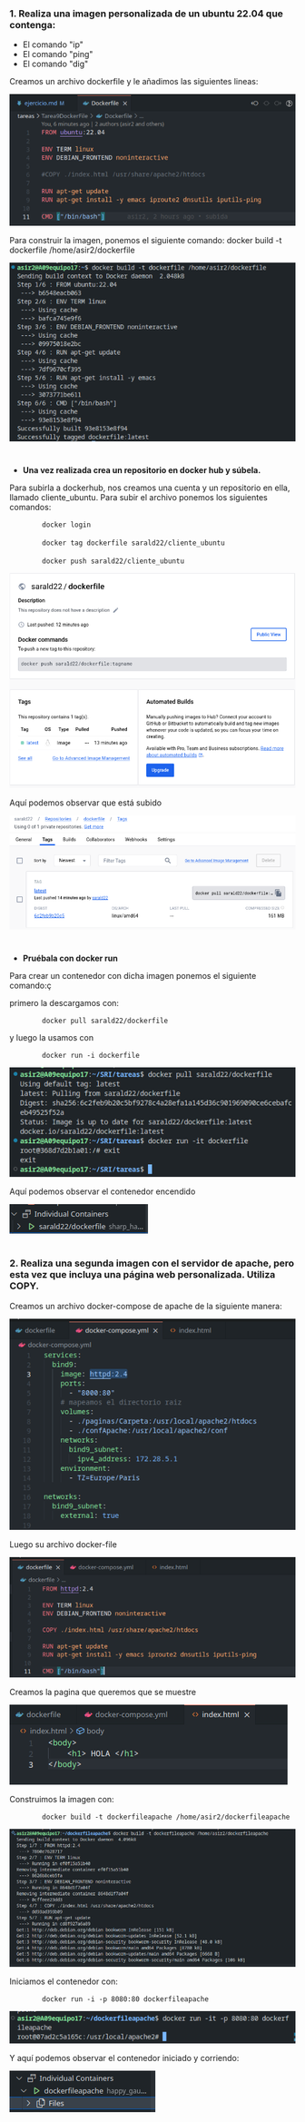 

### 1. Realiza una imagen personalizada de un ubuntu 22.04 que contenga:
- El comando "ip"
- El comando "ping"
- El comando "dig"

Creamos un archivo dockerfile y le añadimos las siguientes lineas:

![dockerfile](https://github.com/sarald22/SRI/blob/main/tareas/Tarea9DockerFile/imagenes/dockerfile.png)


Para construir la imagen, ponemos el siguiente comando:
            docker build -t dockerfile /home/asir2/dockerfile

![dockerfilecreandose](https://github.com/sarald22/SRI/blob/main/tareas/Tarea9DockerFile/imagenes/dockerfilecreandose.png)



#

- **Una vez realizada crea un repositorio en docker hub y súbela.**

Para subirla a dockerhub, nos creamos una cuenta y un repositorio en ella, llamado cliente_ubuntu. Para subir el archivo ponemos los siguientes comandos:

            docker login

            docker tag dockerfile sarald22/cliente_ubuntu

            docker push sarald22/cliente_ubuntu


![dockerhub](https://github.com/sarald22/SRI/blob/main/tareas/Tarea9DockerFile/imagenes/dockerhub.png)

Aquí podemos observar que está subido

![dockerhub2](https://github.com/sarald22/SRI/blob/main/tareas/Tarea9DockerFile/imagenes/dockerhub2.png)



#
- **Pruébala con docker run**

Para crear un contenedor con dicha imagen ponemos el siguiente comando:ç

primero la descargamos con:

            docker pull sarald22/dockerfile

y luego la usamos con

            docker run -i dockerfile


![dockerrun](https://github.com/sarald22/SRI/blob/main/tareas/Tarea9DockerFile/imagenes/dockerrun.png)


Aquí podemos observar el contenedor encendido

![contenedor](https://github.com/sarald22/SRI/blob/main/tareas/Tarea9DockerFile/imagenes/contenedor.png)


#
#
### 2. Realiza una segunda imagen con el servidor de apache, pero esta vez que incluya una página web personalizada. Utiliza COPY.

Creamos un archivo docker-compose de apache de la siguiente manera:

![docker](https://github.com/sarald22/SRI/blob/main/tareas/Tarea9DockerFile/imagenes/docker.png)

Luego su archivo docker-file

![dockerapache](https://github.com/sarald22/SRI/blob/main/tareas/Tarea9DockerFile/imagenes/dockerapache.png)

Creamos la pagina que queremos que se muestre

![html](https://github.com/sarald22/SRI/blob/main/tareas/Tarea9DockerFile/imagenes/html.png)

Construimos la imagen con:

            docker build -t dockerfileapache /home/asir2/dockerfileapache

![imagenapache](https://github.com/sarald22/SRI/blob/main/tareas/Tarea9DockerFile/imagenes/imagenapache.png)

Iniciamos el contenedor con:

            docker run -i -p 8080:80 dockerfileapache

![dockerrunapache](https://github.com/sarald22/SRI/blob/main/tareas/Tarea9DockerFile/imagenes/dockerrunapache.png)


Y aquí podemos observar el contenedor iniciado y corriendo:

![contenedorapache](https://github.com/sarald22/SRI/blob/main/tareas/Tarea9DockerFile/imagenes/contenedorapache.png)


